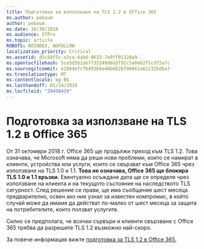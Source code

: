 ```yaml
---
title: Подготовка за използване на TLS 1.2 в Office 365
ms.author: pebaum
author: pebaum
ms.date: 10/30/2018
ms.audience: ITPro
ms.topic: article
ROBOTS: NOINDEX, NOFOLLOW
localization_priority: Critical
ms.assetid: d5c84f5c-a3ca-4abd-8633-7e9ff01328a9
ms.openlocfilehash: 5ce5d5b1ab7f35249d0a5f92c5a0e62f5cd72a7c
ms.sourcegitcommit: e2864efcfb493b6e46b662b746661a61232bdba7
ms.translationtype: MT
ms.contentlocale: bg-BG
ms.lasthandoff: 01/24/2019
ms.locfileid: "29458429"
---
```

# <a name="prepare-for-use-of-tls-12-in-office-365"></a>Подготовка за използване на TLS 1.2 в Office 365

От 31 октомври 2018 г. Office 365 ще продължи преход към TLS 1.2. Това означава, че Microsoft няма да реши нови проблеми, които се намират в клиенти, устройства или услуги, които се свързват към Office 365 чрез използване на TLS 1.0 и 1.1. **Това не означава, Office 365 ще блокира TLS 1.0 и 1.1 връзки.** Евентуално осъждане дата ще се определя чрез използване на клиента и на текущото състояние на наследството TLS сигурност. След решение се прави, ще има съобщение шест месеца предварително, освен ако ние узнал за известен компромис, в който случай може да имаме да действат по-малко от шест месеца за защита на потребителите, които ползват услугите. 
  
Силно се предполага, че всички сървъри и клиенти свързване с Office 365 трябва да разрешите TLS 1.2 възможно най-скоро.
  
За повече информация вижте [подготовка за TLS 1.2 в Office 365.](https://support.microsoft.com/help/4057306/preparing-for-tls-1-2-in-office-365)
  

